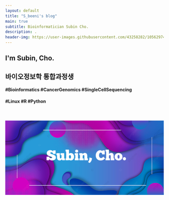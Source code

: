 ```yaml
---
layout: default
title: "S_beeni's blog"
main: true
subtitle: Bioinformatician Subin Cho.
description: .
header-img: https://user-images.githubusercontent.com/43258282/105629748-2852a480-5e88-11eb-8ccd-d296bc9832ed.png
---
```


<div class="intro-animation">
<section class="explanation">
    <h1 class="intro">
    I'm Subin, Cho.
    </h1>
    <h2 class="intro">바이오정보학 통합과정생</h2>
    <h4 class="intro">#Bioinformatics #CancerGenomics #SingleCellSequencing </h4>
    <h4 class="intro">#Linux #R #Python</h4>
    <br>
    <br>
    <img src="img/my.png" alt="My Image">
    <br>
</section>
</div>
<!--{% include resume.html %}-->
